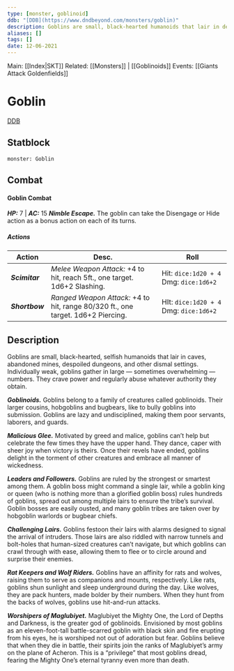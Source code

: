```yaml
---
type: [monster, goblinoid]
ddb: "[DDB](https://www.dndbeyond.com/monsters/goblin)"
description: Goblins are small, black-hearted humanoids that lair in despoiled dungeons and other dismal settings. Individually weak, they gather in large numbers to torment other creatures.
aliases: []
tags: []
date: 12-06-2021
---
```

Main: [[Index|SKT]]
Related: [[Monsters]] | [[Goblinoids]]
Events: [[Giants Attack Goldenfields]]
# Goblin
[DDB](https://www.dndbeyond.com/monsters/goblin)
## Statblock
```statblock
monster: Goblin
```

## Combat
#### Goblin Combat
***HP:***  7 | ***AC:*** 15
***Nimble Escape.*** The goblin can take the Disengage or Hide action as a bonus action on each of its turns.
##### Actions
| Action         | Desc.                                                                      | Roll                                   |
| -------------- | -------------------------------------------------------------------------- | -------------------------------------- |
| ***Scimitar*** | *Melee Weapon Attack:* +4 to hit, reach 5ft., one target. 1d6+2 Slashing.        | Hit: `dice:1d20 + 4` Dmg: `dice:1d6+2` |
| ***Shortbow*** | *Ranged Weapon Attack:* +4 to hit, range 80/320 ft., one target. 1d6+2 Piercing. | HIt: `dice:1d20 + 4` Dmg: `dice:1d6+2`                                       |

## Description
Goblins are small, black-hearted, selfish humanoids that lair in caves, abandoned mines, despoiled dungeons, and other dismal settings. Individually weak, goblins gather in large — sometimes overwhelming — numbers. They crave power and regularly abuse whatever authority they obtain.

_**Goblinoids.**_ Goblins belong to a family of creatures called goblinoids. Their larger cousins, hobgoblins and bugbears, like to bully goblins into submission. Goblins are lazy and undisciplined, making them poor servants, laborers, and guards.

_**Malicious Glee.**_ Motivated by greed and malice, goblins can’t help but celebrate the few times they have the upper hand. They dance, caper with sheer joy when victory is theirs. Once their revels have ended, goblins delight in the torment of other creatures and embrace all manner of wickedness.

_**Leaders and Followers.**_ Goblins are ruled by the strongest or smartest among them. A goblin boss might command a single lair, while a goblin king or queen (who is nothing more than a glorified goblin boss) rules hundreds of goblins, spread out among multiple lairs to ensure the tribe’s survival. Goblin bosses are easily ousted, and many goblin tribes are taken over by hobgoblin warlords or bugbear chiefs.

_**Challenging Lairs.**_ Goblins festoon their lairs with alarms designed to signal the arrival of intruders. Those lairs are also riddled with narrow tunnels and bolt-holes that human-sized creatures can’t navigate, but which goblins can crawl through with ease, allowing them to flee or to circle around and surprise their enemies.

_**Rat Keepers and Wolf Riders.**_ Goblins have an affinity for rats and wolves, raising them to serve as companions and mounts, respectively. Like rats, goblins shun sunlight and sleep underground during the day. Like wolves, they are pack hunters, made bolder by their numbers. When they hunt from the backs of wolves, goblins use hit-and-run attacks.

_**Worshipers of Maglubiyet.**_ Maglubiyet the Mighty One, the Lord of Depths and Darkness, is the greater god of goblinoids. Envisioned by most goblins as an eleven-foot-tall battle-scarred goblin with black skin and fire erupting from his eyes, he is worshiped not out of adoration but fear. Goblins believe that when they die in battle, their spirits join the ranks of Maglubiyet’s army on the plane of Acheron. This is a “privilege” that most goblins dread, fearing the Mighty One’s eternal tyranny even more than death.

